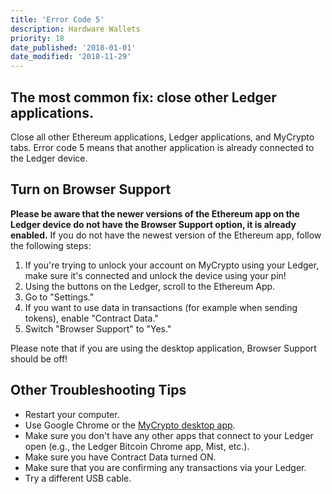 ```yaml
---
title: 'Error Code 5'
description: Hardware Wallets
priority: 18
date_published: '2018-01-01'
date_modified: '2018-11-29'
---
```


## The most common fix: close other Ledger applications.

Close all other Ethereum applications, Ledger applications, and MyCrypto tabs. Error code 5 means that another application is already connected to the Ledger device.

## Turn on Browser Support

**Please be aware that the newer versions of the Ethereum app on the Ledger device do not have the Browser Support option, it is already enabled.** If you do not have the newest version of the Ethereum app, follow the following steps:

1. If you're trying to unlock your account on MyCrypto using your Ledger, make sure it's connected and unlock the device using your pin!
2. Using the buttons on the Ledger, scroll to the Ethereum App.
3. Go to "Settings."
4. If you want to use data in transactions (for example when sending tokens), enable "Contract Data."
5. Switch "Browser Support" to "Yes."

Please note that if you are using the desktop application, Browser Support should be off!

## Other Troubleshooting Tips

* Restart your computer.
* Use Google Chrome or the [MyCrypto desktop app](https://download.mycrypto.com/).
* Make sure you don't have any other apps that connect to your Ledger open (e.g., the Ledger Bitcoin Chrome app, Mist, etc.).
* Make sure you have Contract Data turned ON.
* Make sure that you are confirming any transactions via your Ledger.
* Try a different USB cable.

